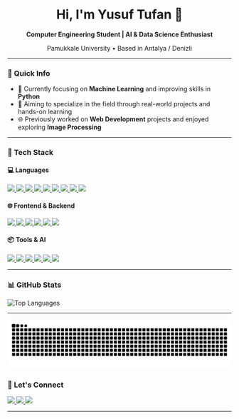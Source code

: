 <h1 align="center">Hi, I'm Yusuf Tufan 👋</h1>

<p align="center"><strong>Computer Engineering Student | AI & Data Science Enthusiast</strong></p>
<p align="center">Pamukkale University • Based in Antalya / Denizli</p>

---

### 📌 Quick Info

- 🤖 Currently focusing on **Machine Learning** and improving skills in **Python**
- 🎯 Aiming to specialize in the field through real-world projects and hands-on learning
- 🌐 Previously worked on **Web Development** projects and enjoyed exploring **Image Processing**
---

### 🧰 Tech Stack

#### 💻 Languages

<a href="https://www.java.com/" target="_blank">
  <img src="https://img.shields.io/badge/Java-ED8B00?style=for-the-badge&logo=java&logoColor=white" />
</a>
<a href="https://www.python.org/" target="_blank">
  <img src="https://img.shields.io/badge/Python-3776AB?style=for-the-badge&logo=python&logoColor=white" />
</a>
<a href="https://www.javascript.com/" target="_blank">
  <img src="https://img.shields.io/badge/JavaScript-F7DF1E?style=for-the-badge&logo=javascript&logoColor=black" />
</a>
<a href="https://www.typescriptlang.org/" target="_blank">
  <img src="https://img.shields.io/badge/TypeScript-007ACC?style=for-the-badge&logo=typescript&logoColor=white" />
</a>
<a href="https://en.wikipedia.org/wiki/C_(programming_language)" target="_blank">
  <img src="https://img.shields.io/badge/C-00599C?style=for-the-badge&logo=c&logoColor=white" />
</a>
<a href="https://isocpp.org/" target="_blank">
  <img src="https://img.shields.io/badge/C++-00599C?style=for-the-badge&logo=c%2B%2B&logoColor=white" />
</a>
<a href="https://learn.microsoft.com/en-us/dotnet/csharp/" target="_blank">
  <img src="https://img.shields.io/badge/C%23-239120?style=for-the-badge&logo=c-sharp&logoColor=white" />
</a>
<a href="https://en.wikipedia.org/wiki/Assembly_language" target="_blank">
  <img src="https://img.shields.io/badge/Assembly-6E4C13?style=for-the-badge" />
</a>
<a href="https://www.mathworks.com/products/matlab.html" target="_blank">
  <img src="https://img.shields.io/badge/Matlab-0076A8?style=for-the-badge&logo=MathWorks&logoColor=white" />
</a>

#### 🌐 Frontend & Backend  

<a href="https://developer.mozilla.org/en-US/docs/Web/HTML" target="_blank">
  <img src="https://img.shields.io/badge/HTML5-E34F26?style=for-the-badge&logo=html5&logoColor=white" />
</a>
<a href="https://developer.mozilla.org/en-US/docs/Web/CSS" target="_blank">
  <img src="https://img.shields.io/badge/CSS3-1572B6?style=for-the-badge&logo=css3&logoColor=white" />
</a>
<a href="https://getbootstrap.com/" target="_blank">
  <img src="https://img.shields.io/badge/Bootstrap-563D7C?style=for-the-badge&logo=bootstrap&logoColor=white" />
</a>
<a href="https://angular.io/" target="_blank">
  <img src="https://img.shields.io/badge/Angular-DD0031?style=for-the-badge&logo=angular&logoColor=white" />
</a>
<a href="https://dotnet.microsoft.com/en-us/apps/aspnet" target="_blank">
  <img src="https://img.shields.io/badge/ASP.NET-5C2D91?style=for-the-badge&logo=.net&logoColor=white" />
</a>
<a href="https://firebase.google.com/" target="_blank">
  <img src="https://img.shields.io/badge/Firebase-ffca28?style=for-the-badge&logo=firebase&logoColor=black" />
</a>


#### 📦 Tools & AI  

<a href="https://git-scm.com/" target="_blank">
  <img src="https://img.shields.io/badge/Git-F05032?style=for-the-badge&logo=git&logoColor=white" />
</a>
<a href="https://github.com/" target="_blank">
  <img src="https://img.shields.io/badge/GitHub-181717?style=for-the-badge&logo=github&logoColor=white" />
</a>
<a href="https://www.docker.com/" target="_blank">
  <img src="https://img.shields.io/badge/Docker-2496ED?style=for-the-badge&logo=docker&logoColor=white" />
</a>
<a href="https://www.knime.com/" target="_blank">
  <img src="https://img.shields.io/badge/KNIME-FFB000?style=for-the-badge&logo=data:image/svg+xml;base64,PHN2ZyBmaWxsPSIjMDAwMDAwIiBoZWlnaHQ9IjI1NiIgdmlld0JveD0iMCAwIDI1NiAyNTYiIHdpZHRoPSIyNTYiIHhtbG5zPSJodHRwOi8vd3d3LnczLm9yZy8yMDAwL3N2ZyI+PHBhdGggZD0iTTIwMi43IDI0MC43bC0zLjYtMi4xTDQ5LjYgMTQ4LjV2LTQuMWwxNDkuNS04Ni4zLTcuMi00LjEtMTU4LjcgOTEuOXYxMC4yTDE5NS41IDI1Mmw3LjItN3oiLz48L3N2Zz4=&logoColor=black" />
</a>
<a href="https://opencv.org/" target="_blank">
  <img src="https://img.shields.io/badge/OpenCV-27338e?style=for-the-badge&logo=opencv&logoColor=white" />
</a>
<a href="https://www.tensorflow.org/" target="_blank">
  <img src="https://img.shields.io/badge/TensorFlow-FF6F00?style=for-the-badge&logo=tensorflow&logoColor=white" />
</a>


---

### 📊 GitHub Stats

<img src="https://github-readme-stats.vercel.app/api/top-langs/?username=YusufTufan&theme=tokyonight&show_icons=true&hide_border=false&layout=compact" alt="Top Languages" />

---

![Snake animation](https://github.com/YusufTufan/YusufTufan/blob/output/github-contribution-grid-snake-dark.svg?palette=github-dark)

### 🔗 Let's Connect

<a href="mailto:yusufftufan@gmail.com">
  <img src="https://img.shields.io/badge/Email-D14836?style=for-the-badge&logo=gmail&logoColor=white" />
</a>
<a href="https://www.linkedin.com/in/yusuf-tufan-761b412aa/" target="_blank">
  <img src="https://img.shields.io/badge/LinkedIn-0077B5?style=for-the-badge&logo=linkedin&logoColor=white" />
</a>
<a href="https://github.com/YusufTufan" target="_blank">
  <img src="https://img.shields.io/badge/GitHub-100000?style=for-the-badge&logo=github&logoColor=white" />
</a>

---
